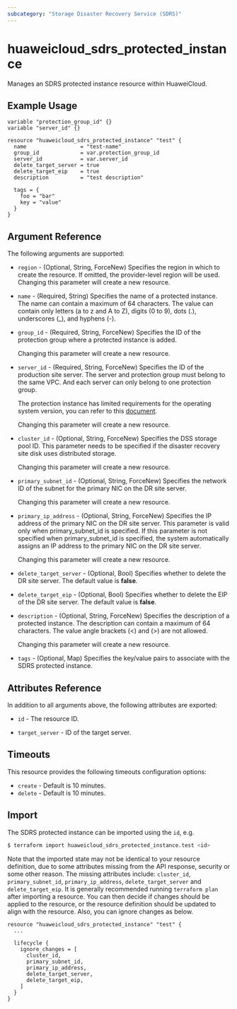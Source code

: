```yaml
---
subcategory: "Storage Disaster Recovery Service (SDRS)"
---
```


# huaweicloud_sdrs_protected_instance

Manages an SDRS protected instance resource within HuaweiCloud.

## Example Usage

```hcl
variable "protection_group_id" {}
variable "server_id" {}

resource "huaweicloud_sdrs_protected_instance" "test" {
  name                 = "test-name"
  group_id             = var.protection_group_id
  server_id            = var.server_id
  delete_target_server = true
  delete_target_eip    = true
  description          = "test description"

  tags = {
    foo = "bar"
    key = "value"
  }
}
```

## Argument Reference

The following arguments are supported:

* `region` - (Optional, String, ForceNew) Specifies the region in which to create the resource.
  If omitted, the provider-level region will be used. Changing this parameter will create a new resource.

* `name` - (Required, String) Specifies the name of a protected instance. The name can contain a maximum of 64
  characters. The value can contain only letters (a to z and A to Z), digits (0 to 9), dots (.),
  underscores (_), and hyphens (-).

* `group_id` - (Required, String, ForceNew) Specifies the ID of the protection group where a protected instance is
  added.

  Changing this parameter will create a new resource.

* `server_id` - (Required, String, ForceNew) Specifies the ID of the production site server. The server and protection
  group must belong to the same VPC. And each server can only belong to one protection group.
  
  The protection instance has limited requirements for the operating system version,
  you can refer to this [document](https://support.huaweicloud.com/intl/en-us/productdesc-sdrs/sdrs_pro_0007.html).

  Changing this parameter will create a new resource.

* `cluster_id` - (Optional, String, ForceNew) Specifies the DSS storage pool ID.
  This parameter needs to be specified if the disaster recovery site disk uses distributed storage.

  Changing this parameter will create a new resource.

* `primary_subnet_id` - (Optional, String, ForceNew) Specifies the network ID of the subnet for the primary NIC on the
  DR site server.

  Changing this parameter will create a new resource.

* `primary_ip_address` - (Optional, String, ForceNew) Specifies the IP address of the primary NIC on the DR site server.
  This parameter is valid only when primary_subnet_id is specified. If this parameter is not specified when
  primary_subnet_id is specified, the system automatically assigns an IP address to the primary NIC on the DR site
  server.

  Changing this parameter will create a new resource.

* `delete_target_server` - (Optional, Bool) Specifies whether to delete the DR site server.
  The default value is **false**.

* `delete_target_eip` - (Optional, Bool) Specifies whether to delete the EIP of the DR site server.
  The default value is **false**.

* `description` - (Optional, String, ForceNew) Specifies the description of a protected instance. The description can
  contain a maximum of 64 characters. The value angle brackets (<) and (>) are not allowed.

  Changing this parameter will create a new resource.

* `tags` - (Optional, Map) Specifies the key/value pairs to associate with the SDRS protected instance.

## Attributes Reference

In addition to all arguments above, the following attributes are exported:

* `id` - The resource ID.

* `target_server` -  ID of the target server.

## Timeouts

This resource provides the following timeouts configuration options:

* `create` - Default is 10 minutes.
* `delete` - Default is 10 minutes.

## Import

The SDRS protected instance can be imported using the `id`, e.g.

```bash
$ terraform import huaweicloud_sdrs_protected_instance.test <id>
```

Note that the imported state may not be identical to your resource definition, due to some attributes missing from the
API response, security or some other reason. The missing attributes include:
`cluster_id`, `primary_subnet_id`, `primary_ip_address`, `delete_target_server` and `delete_target_eip`.
It is generally recommended running `terraform plan` after importing a resource.
You can then decide if changes should be applied to the resource, or the resource definition should be updated to align
with the resource. Also, you can ignore changes as below.

```hcl
resource "huaweicloud_sdrs_protected_instance" "test" {
  ...
  
  lifecycle {
    ignore_changes = [
      cluster_id,
      primary_subnet_id,
      primary_ip_address,
      delete_target_server,
      delete_target_eip,
    ]
  }
}
```
